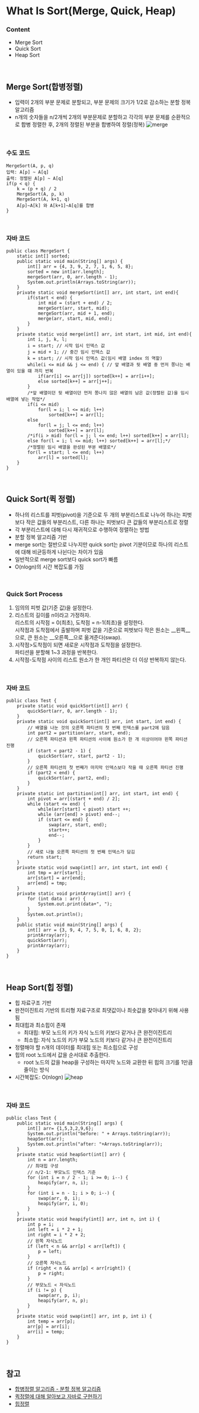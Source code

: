 # What Is Sort(Merge, Quick, Heap)
### Content
- Merge Sort
- Quick Sort
- Heap Sort

<br/>

## Merge Sort(합병정렬)
- 입력이 2개의 부분 문제로 분할되고, 부분 문제의 크기가 1/2로 감소하는 분할 정복 알고리즘
- n개의 숫자들을 n/2개씩 2개의 부분문제로 분할하고 각각의 부분 문제를 순환적으로 합병 정렬한 후, 2개의 정렬된 부분을 합병하여 정렬(정복)
![merge](./Img/merge.png)
<br/>

### 수도 코드
```
MergeSort(A, p, q)
입력: A[p] ~ A[q]
출력: 정렬된 A[p] ~ A[q]
if(p < q) {
    k = (p + q) / 2
    MergeSort(A, p, k)
    MergeSort(A, k+1, q)
    A[p]~A[k] 와 A[k+1]~A[q]를 합병
}
```

<br/>

### 자바 코드
```
public class MergeSort {
    static int[] sorted;
    public static void main(String[] args) {
        int[] arr = {4, 3, 9, 2, 7, 1, 6, 5, 8};
        sorted = new int[arr.length];
        mergeSort(arr, 0, arr.length - 1);
        System.out.println(Arrays.toString(arr));
    }
    private static void mergeSort(int[] arr, int start, int end){
        if(start < end) {
            int mid = (start + end) / 2;
            mergeSort(arr, start, mid);
            mergeSort(arr, mid + 1, end);
            merge(arr, start, mid, end);
        }
    }
    private static void merge(int[] arr, int start, int mid, int end){
        int i, j, k, l;
        i = start; // 시작 임시 인덱스 값
        j = mid + 1; // 중간 임시 인덱스 값
        k = start; // 시작 임시 인덱스 값(임시 배열 index 의 역할)
        while(i <= mid && j <= end) { // 앞 배열과 뒷 배열 중 먼저 쫑나는 배열이 있을 떄 까지 반복
            if(arr[i] <= arr[j]) sorted[k++] = arr[i++];
            else sorted[k++] = arr[j++];
        }
        /*앞 배열이던 뒷 배열이던 먼저 쫑나지 않은 배열의 남은 값(정렬된 값)을 임시 배열에 넣는 작업*/
        if(i <= mid) 
            for(l = i; l <= mid; l++) 
                sorted[k++] = arr[l];
        else 
            for(l = j; l <= end; l++) 
                sorted[k++] = arr[l];
        /*if(i > mid) for(l = j; l <= end; l++) sorted[k++] = arr[l];
        else for(l = i; l <= mid; l++) sorted[k++] = arr[l];*/
        /*정렬된 임시 배열을 완성된 부분 배열로*/
        for(l = start; l <= end; l++) 
            arr[l] = sorted[l];
    }
}
```

<br/>

## Quick Sort(퀵 정렬)
- 하나의 리스트를 피벗(pivot)을 기준으로 두 개의 부분리스트로 나누어 하나는 피벗보다 작은 값들의 부분리스트, 다른 하나는 피벗보다 큰 값들의 부분리스트로 정렬
- 각 부분리스트에 대해 다시 재귀적으로 수행하여 정렬하는 방법
- 분할 정복 알고리즘 기반
- merge sort는 절반으로 나누지만 quick sort는 pivot 기분이므로 하나의 리스트에 대해 비균등하게 나뉜다는 차이가 있음
- 일반적으로 merge sort보다 quick sort가 빠름
- O(nlogn)의 시간 복잡도를 가짐

<br/>

### Quick Sort Process
1. 임의의 피벗 값(기준 값)을 설정한다.
2. 리스트의 길이를 n이라고 가정하자.   
리스트의 시작점 = 0(최초), 도착점 = n-1(최초)을 설정한다.   
시작점과 도착점에서 출발하며 피벗 값을 기준으로 피벗보다 작은 원소는 __왼쪽__으로, 큰 원소는 __오른쪽__으로 옮겨준다(swap).
3. 시작점>도착점이 되면 새로운 시작점과 도착점을 설정한다.   
파티션을 분할해 1~3 과정을 반복한다.
4. 시작점-도착점 사이의 리스트 원소가 한 개인 파티션은 더 이상 반복하지 않는다.

<br/>

### 자바 코드
```
public class Test {
    private static void quickSort(int[] arr) {
        quickSort(arr, 0, arr.length - 1);
    }
    private static void quickSort(int[] arr, int start, int end) {
        // 배열을 나눈 것의 오른쪽 파티션의 첫 번째 인덱스를 part2에 담음
        int part2 = partition(arr, start, end);
        // 오른쪽 파티션과 왼쪽 파티션의 사이에 원소가 한 개 이상이어야 왼쪽 파티션 진행
        if (start < part2 - 1) {
            quickSort(arr, start, part2 - 1);
        }
        // 오른쪽 파티션의 첫 번째가 마지막 인덱스보다 작을 때 오른쪽 파티션 진행
        if (part2 < end) {
            quickSort(arr, part2, end);
        }
    }
    private static int partition(int[] arr, int start, int end) {
        int pivot = arr[(start + end) / 2];
        while (start <= end) {
            while(arr[start] < pivot) start ++;
            while (arr[end] > pivot) end--;
            if (start <= end) {
                swap(arr, start, end);
                start++;
                end--;
            }
        }
        // 새로 나눌 오른쪽 파티션의 첫 번째 인덱스가 담김
        return start;
    }
    private static void swap(int[] arr, int start, int end) {
        int tmp = arr[start];
        arr[start] = arr[end];
        arr[end] = tmp;
    }
    private static void printArray(int[] arr) {
        for (int data : arr) {
            System.out.print(data+", ");
        }
        System.out.println();
    }
    public static void main(String[] args) {
        int[] arr = {3, 9, 4, 7, 5, 0, 1, 6, 8, 2};
        printArray(arr);
        quickSort(arr);
        printArray(arr);
    }
}
```

<br/>

## Heap Sort(힙 정렬)
- 힙 자료구조 기반
- 완전이진트리 기반의 트리형 자료구조로 최댓값이나 최솟값을 찾아내기 위해 사용됨
- 최대힙과 최소힙이 존재
    - 최대힙: 부모 노드의 키가 자식 노드의 키보다 같거나 큰 완전이진트리
    - 최소힙: 자식 노드의 키가 부모 노드의 키보다 같거나 큰 완전이진트리
- 정렬해야 할 n개의 데이터를 최대힙 또는 최소힙으로 구성
- 힙의 root 노드에서 값을 순서대로 추출한다.
    - root 노드의 값을 heap을 구성하는 마지막 노드와 교환한 뒤 힙의 크기를 1만큼 줄이는 방식
- 시간복잡도: O(nlogn)
![heap](./Img/heap.gif)

<br/>

### 자바 코드
```
public class Test {
    public static void main(String[] args) {
        int[] arr= {1,5,3,2,9,6};
        System.out.println("before: " + Arrays.toString(arr));
        heapSort(arr);
        System.out.println("after: "+Arrays.toString(arr));
    }
    private static void heapSort(int[] arr) {
        int n = arr.length;
        // 최대힙 구성
        // n/2-1: 부모노드 인덱스 기준
        for (int i = n / 2 - 1; i >= 0; i--) {
            heapify(arr, n, i);
        }
        for (int i = n - 1; i > 0; i--) {
            swap(arr, 0, i);
            heapify(arr, i, 0);
        }
    }
    private static void heapify(int[] arr, int n, int i) {
        int p = i;
        int left = i * 2 + 1;
        int right = i * 2 + 2;
        // 왼쪽 자식노드
        if (left < n && arr[p] < arr[left]) {
            p = left;
        }
        // 오른쪽 자식노드
        if (right < n && arr[p] < arr[right]) {
            p = right;
        }
        // 부모노드 < 자식노드
        if (i != p) {
            swap(arr, p, i);
            heapify(arr, n, p);
        }
    }
    private static void swap(int[] arr, int p, int i) {
        int temp = arr[p];
        arr[p] = arr[i];
        arr[i] = temp;
    }
}
```

<br/>

## 참고
- [합병정렬 알고리즘 - 분할 정복 알고리즘](https://bblackscene21.tistory.com/m/8)
- [퀵정렬에 대해 알아보고 자바로 구현하기](https://www.youtube.com/watch?v=7BDzle2n47c&t=303s)
- [힙정렬](https://herong.tistory.com/entry/%ED%9E%99-%EC%A0%95%EB%A0%ACHeap-Sort)
